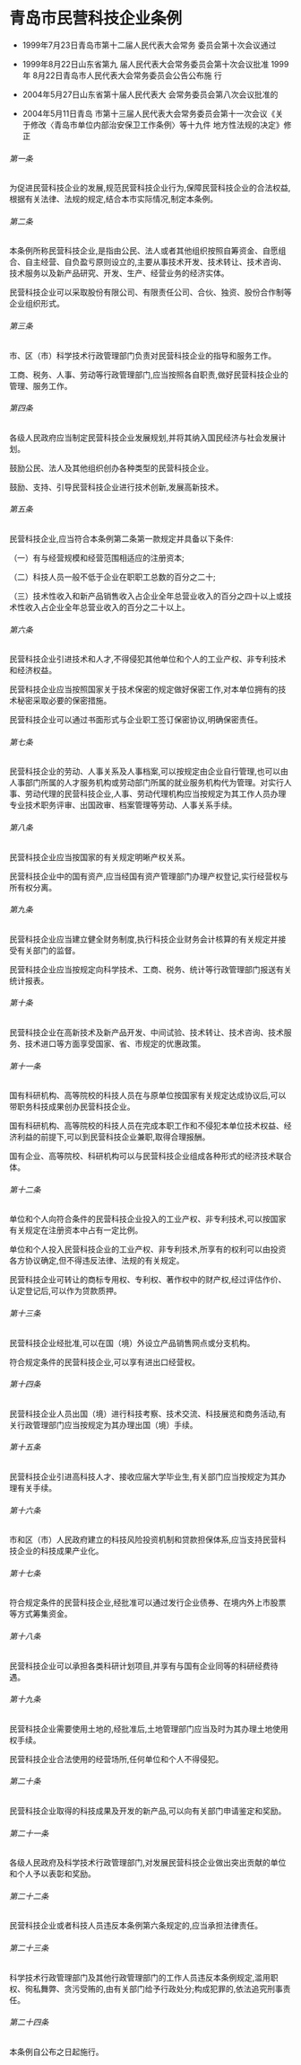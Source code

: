 # 青岛市民营科技企业条例

- 1999年7月23日青岛市第十二届人民代表大会常务
  委员会第十次会议通过

- 1999年8月22日山东省第九
  届人民代表大会常务委员会第十次会议批准 1999年
  8月22日青岛市人民代表大会常务委员会公告公布施
  行

- 2004年5月27日山东省第十届人民代表大
  会常务委员会第八次会议批准的

- 2004年5月11日青岛
  市第十三届人民代表大会常务委员会第十一次会议《关
  于修改〈青岛市单位内部治安保卫工作条例〉等十九件
  地方性法规的决定》修正

<!-- INFO END -->

###### 第一条

为促进民营科技企业的发展,规范民营科技企业行为,保障民营科技企业的合法权益,根据有关法律、法规的规定,结合本市实际情况,制定本条例。

###### 第二条

本条例所称民营科技企业,是指由公民、法人或者其他组织按照自筹资金、自愿组合、自主经营、自负盈亏原则设立的,主要从事技术开发、技术转让、技术咨询、技术服务以及新产品研究、开发、生产、经营业务的经济实体。

民营科技企业可以采取股份有限公司、有限责任公司、合伙、独资、股份合作制等企业组织形式。

###### 第三条

市、区（市）科学技术行政管理部门负责对民营科技企业的指导和服务工作。

工商、税务、人事、劳动等行政管理部门,应当按照各自职责,做好民营科技企业的管理、服务工作。

###### 第四条

各级人民政府应当制定民营科技企业发展规划,并将其纳入国民经济与社会发展计划。

鼓励公民、法人及其他组织创办各种类型的民营科技企业。

鼓励、支持、引导民营科技企业进行技术创新,发展高新技术。

###### 第五条

民营科技企业,应当符合本条例第二条第一款规定并具备以下条件:

（一）有与经营规模和经营范围相适应的注册资本;

（二）科技人员一般不低于企业在职职工总数的百分之二十;

（三）技术性收入和新产品销售收入占企业全年总营业收入的百分之四十以上或技术性收入占企业全年总营业收入的百分之二十以上。

###### 第六条

民营科技企业引进技术和人才,不得侵犯其他单位和个人的工业产权、非专利技术和经济权益。

民营科技企业应当按照国家关于技术保密的规定做好保密工作,对本单位拥有的技术秘密采取必要的保密措施。

民营科技企业可以通过书面形式与企业职工签订保密协议,明确保密责任。

###### 第七条

民营科技企业的劳动、人事关系及人事档案,可以按规定由企业自行管理,也可以由人事部门所属的人才服务机构或劳动部门所属的就业服务机构代为管理。对实行人事、劳动代理的民营科技企业,人事、劳动代理机构应当按规定为其工作人员办理专业技术职务评审、出国政审、档案管理等劳动、人事关系手续。

###### 第八条

民营科技企业应当按国家的有关规定明晰产权关系。

民营科技企业中的国有资产,应当经国有资产管理部门办理产权登记,实行经营权与所有权分离。

###### 第九条

民营科技企业应当建立健全财务制度,执行科技企业财务会计核算的有关规定并接受有关部门的监督。

民营科技企业应当按规定向科学技术、工商、税务、统计等行政管理部门报送有关统计报表。

###### 第十条

民营科技企业在高新技术及新产品开发、中间试验、技术转让、技术咨询、技术服务、技术进口等方面享受国家、省、市规定的优惠政策。

###### 第十一条

国有科研机构、高等院校的科技人员在与原单位按国家有关规定达成协议后,可以带职务科技成果创办民营科技企业。

国有科研机构、高等院校的科技人员在完成本职工作和不侵犯本单位技术权益、经济利益的前提下,可以到民营科技企业兼职,取得合理报酬。

国有企业、高等院校、科研机构可以与民营科技企业组成各种形式的经济技术联合体。

###### 第十二条

单位和个人向符合条件的民营科技企业投入的工业产权、非专利技术,可以按国家有关规定在注册资本中占有一定比例。

单位和个人投入民营科技企业的工业产权、非专利技术,所享有的权利可以由投资各方协议确定,但不得违反法律、法规的有关规定。

民营科技企业可转让的商标专用权、专利权、著作权中的财产权,经过评估作价、认定登记后,可以作为贷款质押。

###### 第十三条

民营科技企业经批准,可以在国（境）外设立产品销售网点或分支机构。

符合规定条件的民营科技企业,可以享有进出口经营权。

###### 第十四条

民营科技企业人员出国（境）进行科技考察、技术交流、科技展览和商务活动,有关行政管理部门应当按规定为其办理出国（境）手续。

###### 第十五条

民营科技企业引进高科技人才、接收应届大学毕业生,有关部门应当按规定为其办理有关手续。

###### 第十六条

市和区（市）人民政府建立的科技风险投资机制和贷款担保体系,应当支持民营科技企业的科技成果产业化。

###### 第十七条

符合规定条件的民营科技企业,经批准可以通过发行企业债券、在境内外上市股票等方式筹集资金。

###### 第十八条

民营科技企业可以承担各类科研计划项目,并享有与国有企业同等的科研经费待遇。

###### 第十九条

民营科技企业需要使用土地的,经批准后,土地管理部门应当及时为其办理土地使用权手续。

民营科技企业合法使用的经营场所,任何单位和个人不得侵犯。

###### 第二十条

民营科技企业取得的科技成果及开发的新产品,可以向有关部门申请鉴定和奖励。

###### 第二十一条

各级人民政府及科学技术行政管理部门,对发展民营科技企业做出突出贡献的单位和个人予以表彰和奖励。

###### 第二十二条

民营科技企业或者科技人员违反本条例第六条规定的,应当承担法律责任。

###### 第二十三条

科学技术行政管理部门及其他行政管理部门的工作人员违反本条例规定,滥用职权、徇私舞弊、贪污受贿的,由有关部门给予行政处分;构成犯罪的,依法追究刑事责任。

###### 第二十四条

本条例自公布之日起施行。
